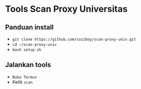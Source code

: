 # Tools Scan Proxy Universitas
## Panduan install
 - `git clone https://github.com/coziboy/scan-proxy-univ.git`
 - `cd ~/scan-proxy-univ`
 - `bash setup.sh`

## Jalankan tools

 - `Buka Termux`
 - Ketik `scan`
